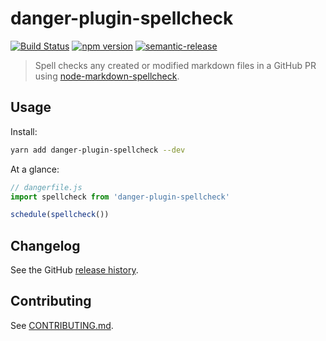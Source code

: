 # danger-plugin-spellcheck

[![Build Status](https://travis-ci.org/orta/danger-plugin-spellcheck.svg?branch=master)](https://travis-ci.org/orta/danger-plugin-spellcheck)
[![npm version](https://badge.fury.io/js/danger-plugin-spellcheck.svg)](https://badge.fury.io/js/danger-plugin-spellcheck)
[![semantic-release](https://img.shields.io/badge/%20%20%F0%9F%93%A6%F0%9F%9A%80-semantic--release-e10079.svg)](https://github.com/semantic-release/semantic-release)

> Spell checks any created or modified markdown files in a GitHub PR using [node-markdown-spellcheck](https://github.com/lukeapage/node-markdown-spellcheck).

## Usage

Install:

```sh
yarn add danger-plugin-spellcheck --dev
```

At a glance:

```js
// dangerfile.js
import spellcheck from 'danger-plugin-spellcheck'

schedule(spellcheck())
```

## Changelog

See the GitHub [release history](https://github.com/orta/danger-plugin-spellcheck/releases).

## Contributing

See [CONTRIBUTING.md](contributing.md).

